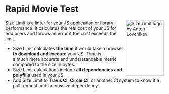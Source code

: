 # Rapid Movie Test 

<img src="https://ai.github.io/size-limit/logo.svg" align="right"
     title="Size Limit logo by Anton Lovchikov" width="120" height="178">

Size Limit is a linter for your JS application or library performance.
It calculates the real cost of your JS for end users and throws an error
if the cost exceeds the limit.

* Size Limit calculates **the time** it would take a browser
  **to download and execute** your JS. Time is a much more accurate
  and understandable metric compared to the size in bytes.
* Size Limit calculations include **all dependencies and polyfills**
  used in your JS.
* Add Size Limit to **Travis CI**, **Circle CI**, or another CI system
  to know if a pull request adds a massive dependency.
